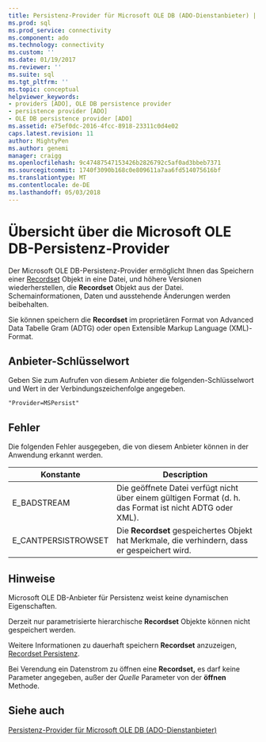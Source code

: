 ```yaml
---
title: Persistenz-Provider für Microsoft OLE DB (ADO-Dienstanbieter) | Microsoft Docs
ms.prod: sql
ms.prod_service: connectivity
ms.component: ado
ms.technology: connectivity
ms.custom: ''
ms.date: 01/19/2017
ms.reviewer: ''
ms.suite: sql
ms.tgt_pltfrm: ''
ms.topic: conceptual
helpviewer_keywords:
- providers [ADO], OLE DB persistence provider
- persistence provider [ADO]
- OLE DB persistence provider [ADO]
ms.assetid: e75ef0dc-2016-4fcc-8918-23311c0d4e02
caps.latest.revision: 11
author: MightyPen
ms.author: genemi
manager: craigg
ms.openlocfilehash: 9c47487547153426b2826792c5af0ad3bbeb7371
ms.sourcegitcommit: 1740f3090b168c0e809611a7aa6fd514075616bf
ms.translationtype: MT
ms.contentlocale: de-DE
ms.lasthandoff: 05/03/2018
---
```

# <a name="microsoft-ole-db-persistence-provider-overview"></a>Übersicht über die Microsoft OLE DB-Persistenz-Provider
Der Microsoft OLE DB-Persistenz-Provider ermöglicht Ihnen das Speichern einer [Recordset](../../../ado/reference/ado-api/recordset-object-ado.md) Objekt in eine Datei, und höhere Versionen wiederherstellen, die **Recordset** Objekt aus der Datei. Schemainformationen, Daten und ausstehende Änderungen werden beibehalten.

 Sie können speichern die **Recordset** im proprietären Format von Advanced Data Tabelle Gram (ADTG) oder open Extensible Markup Language (XML)-Format.

## <a name="provider-keyword"></a>Anbieter-Schlüsselwort
 Geben Sie zum Aufrufen von diesem Anbieter die folgenden-Schlüsselwort und Wert in der Verbindungszeichenfolge angegeben.

```
"Provider=MSPersist"
```

## <a name="errors"></a>Fehler
 Die folgenden Fehler ausgegeben, die von diesem Anbieter können in der Anwendung erkannt werden.

|Konstante|Description|
|--------------|-----------------|
|E_BADSTREAM|Die geöffnete Datei verfügt nicht über einem gültigen Format (d. h. das Format ist nicht ADTG oder XML).|
|E_CANTPERSISTROWSET|Die **Recordset** gespeichertes Objekt hat Merkmale, die verhindern, dass er gespeichert wird.|

## <a name="remarks"></a>Hinweise
 Microsoft OLE DB-Anbieter für Persistenz weist keine dynamischen Eigenschaften.

 Derzeit nur parametrisierte hierarchische **Recordset** Objekte können nicht gespeichert werden.

 Weitere Informationen zu dauerhaft speichern **Recordset** anzuzeigen, [Recordset Persistenz](../../../ado/guide/data/more-about-recordset-persistence.md).

 Bei Verendung ein Datenstrom zu öffnen eine **Recordset,** es darf keine Parameter angegeben, außer der *Quelle* Parameter von der **öffnen** Methode.

## <a name="see-also"></a>Siehe auch
[Persistenz-Provider für Microsoft OLE DB (ADO-Dienstanbieter)](../../../ado/guide/appendixes/microsoft-ole-db-persistence-provider-ado-service-provider.md)
